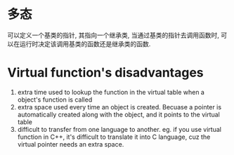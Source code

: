 # 多态
可以定义一个基类的指针, 其指向一个继承类, 当通过基类的指针去调用函数时, 可以在运行时决定该调用基类的函数还是继承类的函数. 

# Virtual function's disadvantages
1. extra time used to lookup the function in the virtual table when a object's function is called
2. extra space used every time an object is created. Becuase a pointer is automatically created along with the object, and it points to the virtual table
3. difficult to transfer from one language to another. eg. if you use virtual function in C++, it's difficult to translate it into C language, cuz the virtual pointer needs an extra space.

# 
